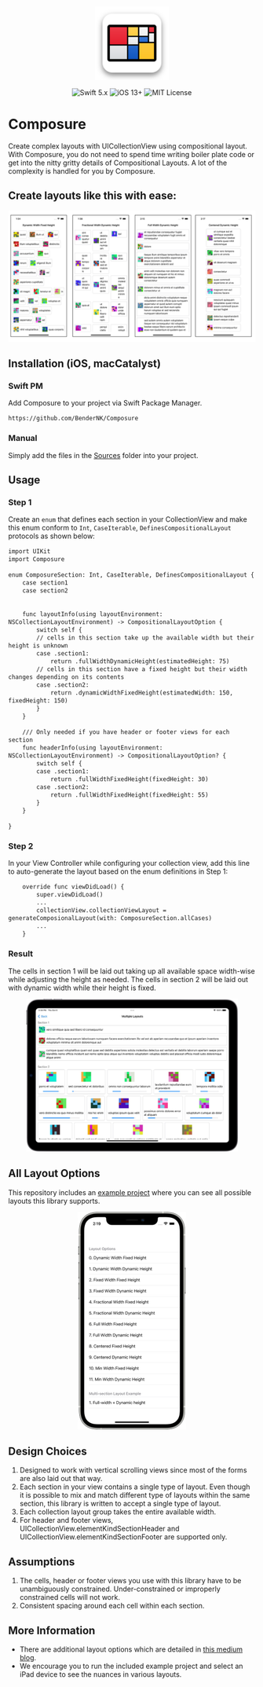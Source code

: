 <p align="center">
  <img width="150" height="150" src="./readme_assets/composure_app_icon.svg">
</p>

<p align="center">
    <img src="https://img.shields.io/badge/Swift-5.x-orange?logo=swift" alt="Swift 5.x">
    <img src="https://img.shields.io/badge/iOS-13%2B-blue?logo=apple" alt="iOS 13+">
    <img src="https://img.shields.io/badge/License-MIT-lightgrey" alt="MIT License">
</p>

# Composure 

Create complex layouts with UICollectionView using compositional layout. With Composure, you do not need to spend time writing boiler plate code or get into the nitty gritty details of Compositional Layouts. A lot of the complexity is handled for you by Composure.

## Create layouts like this with ease:

![Dynamic Width Fixed Height](./readme_assets/preview.png)


## Installation (iOS, macCatalyst)

### Swift PM
Add Composure to your project via Swift Package Manager.

```
https://github.com/BenderNK/Composure
```

### Manual
Simply add the files in the [Sources](./Sources/Composure) folder into your project.

## Usage

### Step 1

Create an `enum` that defines each section in your CollectionView and make this enum conform to `Int`, `CaseIterable`, `DefinesCompositionalLayout` protocols as shown below:

```
import UIKit
import Composure

enum ComposureSection: Int, CaseIterable, DefinesCompositionalLayout {
    case section1
    case section2
    
    
    func layoutInfo(using layoutEnvironment: NSCollectionLayoutEnvironment) -> CompositionalLayoutOption {
        switch self {
        // cells in this section take up the available width but their height is unknown
        case .section1:
            return .fullWidthDynamicHeight(estimatedHeight: 75)
        // cells in this section have a fixed height but their width changes depending on its contents
        case .section2:
            return .dynamicWidthFixedHeight(estimatedWidth: 150, fixedHeight: 150)
        }
    }

    /// Only needed if you have header or footer views for each section
    func headerInfo(using layoutEnvironment: NSCollectionLayoutEnvironment) -> CompositionalLayoutOption? {
        switch self {
        case .section1:
            return .fullWidthFixedHeight(fixedHeight: 30)
        case .section2:
            return .fullWidthFixedHeight(fixedHeight: 55)
        }
    }

}
```

### Step 2
In your View Controller while configuring your collection view, add this line to auto-generate the layout based on the enum definitions in Step 1:

```
    override func viewDidLoad() {
        super.viewDidLoad()
        ...
        collectionView.collectionViewLayout = generateComposionalLayout(with: ComposureSection.allCases)
        ...
    }
```

### Result
The cells in section 1 will be laid out taking up all available space width-wise while adjusting the height as needed. The cells in section 2 will be laid out with dynamic width while their height is fixed. 

<p align="center">
  <img width="431" height="311" src="./readme_assets/result.jpg" alt="Layout with multiple sections">
</p>

## All Layout Options
This repository includes an [example project](./Example/Example.xcodeproj) where you can see all possible layouts this library supports. 

<p align="center">
  <img width="220" height="443" src="./readme_assets/all_layout_options.jpg">
</p>



## Design Choices
1. Designed to work with vertical scrolling views since most of the forms are also laid out that way.
1. Each section in your view contains a single type of layout. Even though it is possible to mix and match different type of layouts within the same section, this library is written to accept a single type of layout.
1. Each collection layout group takes the entire available width.
1. For header and footer views, UICollectionView.elementKindSectionHeader and UICollectionView.elementKindSectionFooter are supported only.

## Assumptions
1. The cells, header or footer views you use with this library have to be unambiguously constrained. Under-constrained or improperly constrained cells will not work.
1. Consistent spacing around each cell within each section.


## More Information
* There are additional layout options which are detailed in [this medium blog](https://deniznessa.medium.com/create-forms-with-compositional-layout-in-uicollectionview-d89e6b6923c2). 
* We encourage you to run the included example project and select an iPad device to see the nuances in various layouts.


















